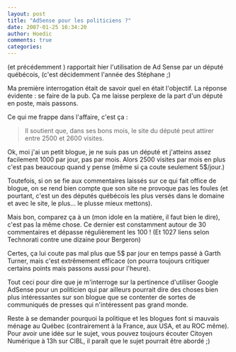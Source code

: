 ```yaml
---
layout: post
title: "AdSense pour les politiciens ?"
date: 2007-01-25 16:34:20
author: Hoedic
comments: true
categories: 
---
```



 (et précédemment ) rapportait hier l'utilisation de Ad Sense par un député québécois,  (c'est décidemment l'année des Stéphane ;)

Ma première interrogation était de savoir quel en était l'objectif. La réponse évidente : se faire de la pub. Ça me laisse perplexe de la part d'un député en poste, mais passons.

Ce qui me frappe dans l'affaire, c'est ça :

<blockquote class="citation">Il soutient que, dans ses bons mois, le site du député peut attirer entre 2500 et 2600 visites.</blockquote>

Ok, moi j'ai un petit blogue, je ne suis pas un député et j'atteins assez facilement 1000 par jour, pas par mois. Alors 2500 visites par mois en plus c'est pas beaucoup quand y pense (même si ça coute seulement 5$/jour.)

Toutefois, si on se fie aux commentaires laissés sur ce qui fait office de blogue, on se rend bien compte que son site ne provoque pas les foules (et pourtant, c'est un des députés québécois les plus versés dans le domaine et avec le site, le plus... le plusse mieux mettons).

Mais bon, comparez ça à un  (mon idole en la matière, il faut bien le dire), c'est pas la même chose. Ce dernier est constamment autour de 30 commentaires et dépasse régulièrement les 100 ! (Et 1027 liens selon Technorati contre une dizaine pour Bergeron)

Certes, ça lui coute pas mal plus que 5$ par jour en temps passé à Garth Turner, mais c'est extrêmement efficace (on pourra toujours critiquer certains points mais passons aussi pour l'heure). 

Tout ceci pour dire que je m'interroge sur la pertinence d'utiliser Google AdSense pour un politicien qui par ailleurs pourrait dire des choses bien plus intéressantes sur son blogue que se contenter de sortes de communiqués de presses qui n'intéressent pas grand monde.

Reste à se demander pourquoi la politique et les blogues font si mauvais ménage au Québec (contrairement à la France, aux USA, et au ROC même). Pour avoir une idée sur le sujet, vous pouvez toujours écouter Citoyen Numérique à 13h sur CIBL, il paraît que le sujet pourrait être abordé ;)